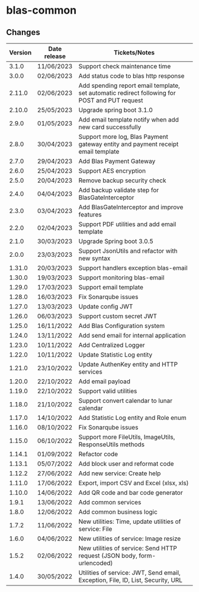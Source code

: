 # blas-common

## Changes

| Version | Date release | Tickets/Notes                                                                                 |
|---------|--------------|-----------------------------------------------------------------------------------------------|
| 3.1.0   | 11/06/2023   | Support check maintenance time                                                                |
| 3.0.0   | 02/06/2023   | Add status code to blas http response                                                         |
| 2.11.0  | 02/06/2023   | Add spending report email template, set automatic redirect following for POST and PUT request |
| 2.10.0  | 25/05/2023   | Upgrade spring boot 3.1.0                                                                     |
| 2.9.0   | 01/05/2023   | Add email template notify when add new card successfully                                      |
| 2.8.0   | 30/04/2023   | Support more log, Blas Payment gateway entity and payment receipt email template              |
| 2.7.0   | 29/04/2023   | Add Blas Payment Gateway                                                                      |
| 2.6.0   | 25/04/2023   | Support AES encryption                                                                        |
| 2.5.0   | 20/04/2023   | Remove backup security check                                                                  |
| 2.4.0   | 04/04/2023   | Add backup validate step for BlasGateInterceptor                                              |
| 2.3.0   | 03/04/2023   | Add BlasGateInterceptor and improve features                                                  |
| 2.2.0   | 02/04/2023   | Support PDF utilities and add email template                                                  |
| 2.1.0   | 30/03/2023   | Upgrade Spring boot 3.0.5                                                                     |
| 2.0.0   | 23/03/2023   | Support JsonUtils and refactor with new syntax                                                |
| 1.31.0  | 20/03/2023   | Support handlers exception blas-email                                                         |
| 1.30.0  | 19/03/2023   | Support monitoring blas-email                                                                 |
| 1.29.0  | 17/03/2023   | Support email template                                                                        |
| 1.28.0  | 16/03/2023   | Fix Sonarqube issues                                                                          |
| 1.27.0  | 13/03/2023   | Update config JWT                                                                             |
| 1.26.0  | 06/03/2023   | Support custom secret JWT                                                                     |
| 1.25.0  | 16/11/2022   | Add Blas Configuration system                                                                 |
| 1.24.0  | 13/11/2022   | Add send email for internal application                                                       |
| 1.23.0  | 10/11/2022   | Add Centralized Logger                                                                        |
| 1.22.0  | 10/11/2022   | Update Statistic Log entity                                                                   |
| 1.21.0  | 23/10/2022   | Update AuthenKey entity and HTTP services                                                     |
| 1.20.0  | 22/10/2022   | Add email payload                                                                             |
| 1.19.0  | 22/10/2022   | Support valid utilities                                                                       |
| 1.18.0  | 21/10/2022   | Support convert calendar to lunar calendar                                                    |
| 1.17.0  | 14/10/2022   | Add Statistic Log entity and Role enum                                                        |
| 1.16.0  | 08/10/2022   | Fix Sonarqube issues                                                                          |
| 1.15.0  | 06/10/2022   | Support more FileUtils, ImageUtils, ResponseUtils methods                                     |
| 1.14.1  | 01/09/2022   | Refactor code                                                                                 |
| 1.13.1  | 05/07/2022   | Add block user and reformat code                                                              |
| 1.12.2  | 27/06/2022   | Add new service: Create help                                                                  |
| 1.11.0  | 17/06/2022   | Export, import CSV and Excel (xlsx, xls)                                                      |
| 1.10.0  | 14/06/2022   | Add QR code and bar code generator                                                            |
| 1.9.1   | 13/06/2022   | Add common services                                                                           |
| 1.8.0   | 12/06/2022   | Add common business logic                                                                     |
| 1.7.2   | 11/06/2022   | New utilities: Time, update utilities of service: File                                        |
| 1.6.0   | 04/06/2022   | New utilities of service: Image resize                                                        |
| 1.5.2   | 02/06/2022   | New utilities of service: Send HTTP request (JSON body, form-urlencoded)                      |
| 1.4.0   | 30/05/2022   | Utilities of service: JWT, Send email, Exception, File, ID, List, Security, URL               |
